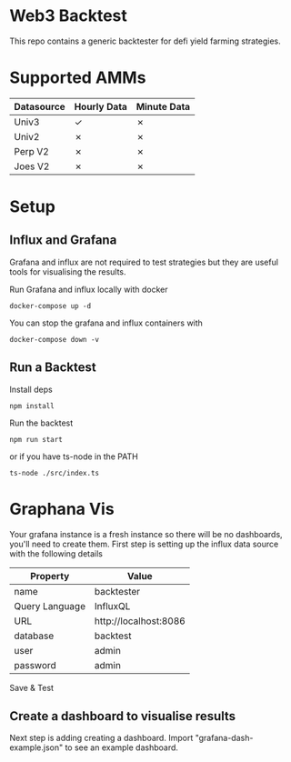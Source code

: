 # Web3 Backtest

This repo contains a generic backtester for defi yield farming strategies. 

# Supported AMMs

| Datasource  | Hourly Data | Minute Data |
| ----------- | ----------- | ----------- |
| Univ3       | &check;     | &cross;
| Univ2       | &cross;     | &cross;
| Perp V2     | &cross;      | &cross;
| Joes V2     | &cross;     | &cross;

# Setup

## Influx and Grafana
Grafana and influx are not required to test strategies but they are useful tools for visualising the results. 

Run Grafana and influx locally with docker

```
docker-compose up -d
```

You can stop the grafana and influx containers with 

```
docker-compose down -v
```

## Run a Backtest

Install deps

```
npm install
```

Run the backtest

```
npm run start
```

or if you have ts-node in the PATH

```
ts-node ./src/index.ts
```

# Graphana Vis

Your grafana instance is a fresh instance so there will be no dashboards, you'll need to create them. First step is setting up the influx data source with the following details

| Property | Value
| ----------- | -----------
| name | backtester
| Query Language | InfluxQL 
| URL | http://localhost:8086
| database | backtest
| user | admin
| password | admin

Save & Test

## Create a dashboard to visualise results

Next step is adding creating a dashboard. Import "grafana-dash-example.json" to see an example dashboard. 








